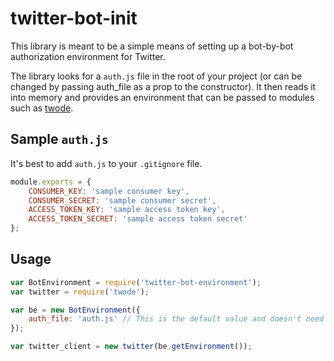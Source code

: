 # twitter-bot-init

This library is meant to be a simple means of setting up a bot-by-bot authorization environment for Twitter. 

The library looks for a `auth.js` file in the root of your project (or can be changed by passing auth_file as a prop to the constructor). It then reads it into memory and provides an environment that can be passed to modules such as [twode](https://github.com/PunkChameleon/twode).

## Sample `auth.js`

It's best to add `auth.js` to your `.gitignore` file.

```javascript
module.exports = {
	CONSUMER_KEY: 'sample consumer key',
	CONSUMER_SECRET: 'sample consumer secret',
	ACCESS_TOKEN_KEY: 'sample access token key',
	ACCESS_TOKEN_SECRET: 'sample access token secret'
};
```

## Usage

```javascript
var BotEnvironment = require('twitter-bot-environment');
var twitter = require('twode');

var be = new BotEnvironment({
	auth_file: 'auth.js' // This is the default value and doesn't need to be passed
});

var twitter_client = new twitter(be.getEnvironment());
```